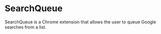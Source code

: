 # SearchQueue
SearchQueue is a Chrome extension that allows the user to queue Google searches from a list.
